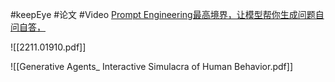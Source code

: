 #keepEye #论文 #Video 
[Prompt Engineering最高境界，让模型帮你生成问题自问自答，](https://www.bilibili.com/video/BV1JM4y1r7wC/ "Prompt Engineering最高境界，让模型帮你生成问题自问自答，ICLR2023最新工作#人工智能 #chatgpt应用领域 #openai")


![[2211.01910.pdf]]

![[Generative Agents_ Interactive Simulacra of Human Behavior.pdf]]